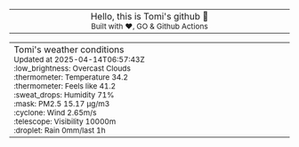 
<div align="center">
<table>
<tbody>
<td align="center">
<img width="2000" height="0"><br>
Hello, this is Tomi's github 👋<br>
<sup>Built with ❤️, GO & Github Actions</sup><br>
<img width="2000" height="0">
</td>
</tbody>
</table>
</div>
<table>
<tbody>
<td align="left">
<img width="2000" height="0"><br>
Tomi's weather conditions<br>
<sup>Updated at 2025-04-14T06:57:43Z</sup><br>
<sup>:low_brightness: Overcast Clouds</sup><br>
<sup>:thermometer: Temperature 34.2 </sup><br>
<sup>:thermometer: Feels like 41.2</sup><br>
<sup>:sweat_drops: Humidity 71%</sup><br>
<sup>:mask: PM2.5 15.17 μg/m3</sup><br>
<sup>:cyclone: Wind 2.65m/s </sup><br>
<sup>:telescope: Visibility 10000m </sup><br>
<sup>:droplet: Rain 0mm/last 1h </sup><br>
<img width="2000" height="0">
</td>
<td align="left">
<img width="2000" height="0"><br>
<br>
<img width="2000" height="0">
</td>
</tbody>
</table>
</div>
    